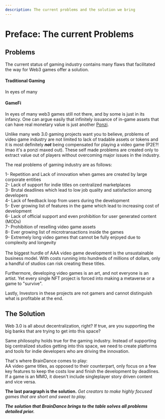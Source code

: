 ```yaml
---
description: The current problems and the solution we bring
---
```


# Preface: The current Problems



## Problems

The current status of gaming industry contains many flaws that facilitated the way for Web3 games offer a solution.&#x20;

#### Traditional Gaming

In eyes of many

#### GameFi

In eyes of many web3 games still not there, and by some is just in its infancy. One can argue easily that infinitely issuance of in-game assets that can have real monetary value is just another [Ponzi](https://www.producthunt.com/stories/is-play-to-earn-gaming-a-ponzi-scheme).&#x20;

Unlike many web 3.0 gaming projects want you to believe, problems of video game industry are not limited to lack of tradable assets or tokens and it is most definitely _**not**_ being compensated for playing a video game (P2E?! lmao it's a ponzi maxed out). These self made problems are created only to extract value out of players without overcoming major issues in the industry.

The real problems of gaming industry are as follows:

1- Repetition and Lack of innovation when games are created by large corporate entities\
2- Lack of support for indie titles on centralized marketplaces\
3- Brutal deadlines which lead to low job quality and satisfaction among developers\
4- Lack of feedback loop from users during the development\
5- Ever growing list of features in the game which lead to increasing cost of development\
6- Lack of official support and even prohibition for user generated content (MODs)\
7- Prohibition of reselling video game assets\
8- Ever growing list of microtransactions inside the games\
9- Extremely long video games that cannot be fully enjoyed due to complexity and longevity\
\
The biggest hurdle of AAA video game development is the unsustainable business model. With costs running into hundreds of millions of dollars, only a handful of studios can risk creating these titles.

Furthermore, developing video games is an art, and not everyone is an artist. Yet every single NFT project is forced into making a metaverse or a game to "survive".&#x20;

Lastly, Investors in these projects are not gamers and cannot distinguish what is profitable at the end.

## The Solution

Web 3.0 is all about decentralization, right? If true, are you supporting the big banks that are trying to get into this space?

Same philosophy holds true for the gaming industry. Instead of supporting big centralized studios getting into this space, we need to create platforms and tools for indie developers who are driving the innovation.

That's where BrainDance comes to play:\
AA video game titles, as opposed to their counterpart, only focus on a few key features to keep the costs low and finish the development by deadlines. If a game is an MMO, it doesn't include singleplayer story driven content and vice versa.&#x20;

**The last paragraph is the solution.** _Get creators to make highly focused games that are short and sweet to play._

_**The solution that BrainDance brings to the table solves all problems detailed prior.**_&#x20;
